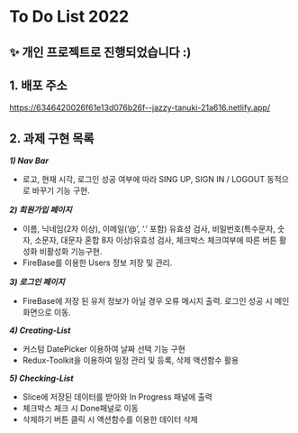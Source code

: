# To Do List 2022

## ✨ 개인 프로젝트로 진행되었습니다 :)

## 1. 배포 주소

https://6346420026f61e13d076b26f--jazzy-tanuki-21a616.netlify.app/

## 2. 과제 구현 목록

***1) Nav Bar***
- 로고, 현재 시각, 로그인 성공 여부에 따라 SING UP, SIGN IN / LOGOUT 동적으로 바꾸기 기능 구현.

***2) 회원가입 페이지***
- 이름, 닉네임(2자 이상), 이메일(’@’, ‘.’ 포함) 유효성 검사, 비밀번호(특수문자, 숫자, 소문자, 대문자 혼합 8자 이상)유효성 검사, 체크박스 체크여부에 따른 버튼 활성화 비활성화 기능구현. 
- FireBase를 이용한 Users 정보 저장 및 관리.

***3) 로그인 페이지***
- FireBase에 저장 된 유저 정보가 아닐 경우 오류 메시지 출력. 로그인 성공 시 메인화면으로 이동.

***4) Creating-List***
- 커스텀 DatePicker 이용하여 날짜 선택 기능 구현
- Redux-Toolkit을 이용하여 일정 관리 및 등록, 삭제 액션함수 활용

***5) Checking-List***
- Slice에 저장된 데이터를 받아와 In Progress 패널에 출력
- 체크박스 체크 시 Done패널로 이동
- 삭제하기 버튼 클릭 시 액션함수를 이용한 데이터 삭제
